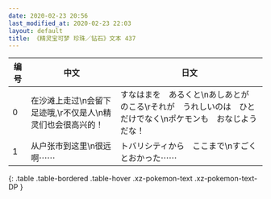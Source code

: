 ```yaml
---
date: 2020-02-23 20:56
last_modified_at: 2020-02-23 22:03
layout: default
title: 《精灵宝可梦 珍珠／钻石》文本 437
---
```

| 编号 | 中文 | 日文 |
| ---- | ---- | ---- |
| 0 | 在沙滩上走过\n会留下足迹哦,\r不仅是人\n精灵们也会很高兴的！ | すなはまを　あるくと\nあしあとが　のこる\rそれが　うれしいのは　ひと　だけでなく\nポケモンも　おなじようだな！ |
| 1 | 从户张市到这里\n很远啊⋯⋯ | トバリシティから　ここまで\nすごく　とおかった⋯⋯ |
{: .table .table-bordered .table-hover .xz-pokemon-text .xz-pokemon-text-DP }